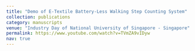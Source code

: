 ```yaml
---
title: "Demo of E-Textile Battery-Less Walking Step Counting System"
collection: publications
category: manuscripts
venue: "Industry Day of National University of Singapore - Singapore"
permalink: https://www.youtube.com/watch?v=TVmZA9vIDyw
nav: true
---
```

